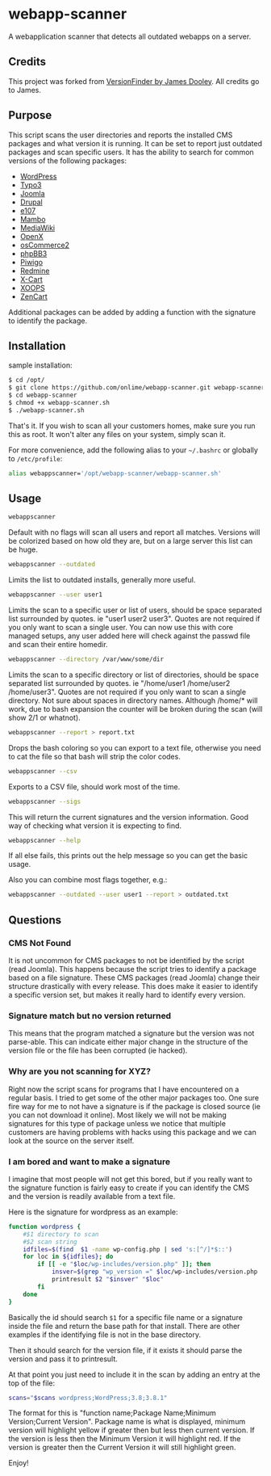 # webapp-scanner

A webapplication scanner that detects all outdated webapps on a server.

## Credits

This project was forked from [VersionFinder by James Dooley](http://g33kinfo.com/info/archives/5981). All credits go to James.

## Purpose

This script scans the user directories and reports the installed CMS packages and what version it is running. It can be set to report just outdated packages and scan specific users. It has the ability to search for common versions of the following packages:

- [WordPress](http://wordpress.org/)
- [Typo3](http://typo3.org/)
- [Joomla](http://www.joomla.org/)
- [Drupal](https://drupal.org)
- [e107](http://e107.org/)
- [Mambo](http://www.mamboserver.com/)
- [MediaWiki](http://www.mediawiki.org)
- [OpenX](http://openx.com/)
- [osCommerce2](http://www.oscommerce.com/)
- [phpBB3](https://www.phpbb.com/)
- [Piwigo](http://piwigo.org/)
- [Redmine](http://www.redmine.org/)
- [X-Cart](http://www.x-cart.com/)
- [XOOPS](http://www.xoops.org/)
- [ZenCart](https://www.zen-cart.com/)

Additional packages can be added by adding a function with the signature to identify the package.

## Installation

sample installation:

```bash
$ cd /opt/
$ git clone https://github.com/onlime/webapp-scanner.git webapp-scanner
$ cd webapp-scanner
$ chmod +x webapp-scanner.sh
$ ./webapp-scanner.sh
```

That's it. If you wish to scan all your customers homes, make sure you run this as root. It won't alter any files on your system, simply scan it.

For more convenience, add the following alias to your ```~/.bashrc``` or globally to ```/etc/profile```:

```bash
alias webappscanner='/opt/webapp-scanner/webapp-scanner.sh'
```

## Usage

```bash
webappscanner
```
Default with no flags will scan all users and report all matches.
Versions will be colorized based on how old they are, but on a large server this list can be huge.

```bash
webappscanner --outdated
```
Limits the list to outdated installs, generally more useful.

```bash
webappscanner --user user1
```
Limits the scan to a specific user or list of users, should be space separated list surrounded by quotes. ie "user1 user2 user3".
Quotes are not required if you only want to scan a single user.
You can now use this with core managed setups, any user added here will check against the passwd file and scan their entire homedir.

```bash
webappscanner --directory /var/www/some/dir
```
Limits the scan to a specific directory or list of directories, should be space separated list surrounded by quotes. ie "/home/user1 /home/user2 /home/user3".
Quotes are not required if you only want to scan a single directory.
Not sure about spaces in directory names.
Although /home/* will work, due to bash expansion the counter will be broken during the scan (will show 2/1 or whatnot).

```bash
webappscanner --report > report.txt
```
Drops the bash coloring so you can export to a text file, otherwise you need to cat the file so that bash will strip the color codes.

```bash
webappscanner --csv
```
Exports to a CSV file, should work most of the time.

```bash
webappscanner --sigs
```
This will return the current signatures and the version information.
Good way of checking what version it is expecting to find.

```bash
webappscanner --help
```
If all else fails, this prints out the help message so you can get the basic usage.

Also you can combine most flags together, e.g.:

```bash
webappscanner --outdated --user user1 --report > outdated.txt
```

## Questions

### CMS Not Found

It is not uncommon for CMS packages to not be identified by the script (read Joomla). This happens because the script tries to identify a package based on a file signature. These CMS packages (read Joomla) change their structure drastically with every release. This does make it easier to identify a specific version set, but makes it really hard to identify every version.

### Signature match but no version returned

This means that the program matched a signature but the version was not parse-able. This can indicate either major change in the structure of the version file or the file has been corrupted (ie hacked).

### Why are you not scanning for XYZ?

Right now the script scans for programs that I have encountered on a regular basis. I tried to get some of the other major packages too. One sure fire way for me to not have a signature is if the package is closed source (ie you can not download it online). Most likely we will not be making signatures for this type of package unless we notice that multiple customers are having problems with hacks using this package and we can look at the source on the server itself.

### I am bored and want to make a signature

I imagine that most people will not get this bored, but if you really want to the signature function is fairly easy to create if you can identify the CMS and the version is readily available from a text file.

Here is the signature for wordpress as an example:

```bash
function wordpress {
    #$1 directory to scan
    #$2 scan string
    idfiles=$(find  $1 -name wp-config.php | sed 's:[^/]*$::')
    for loc in ${idfiles}; do
        if [[ -e "$loc/wp-includes/version.php" ]]; then
            insver=$(grep "wp_version =" $loc/wp-includes/version.php | cut -d "'" -f2)
            printresult $2 "$insver" "$loc"
        fi
    done
}
```

Basically the id should search ```$1``` for a specific file name or a signature inside the file and return the base path for that install. There are other examples if the identifying file is not in the base directory.

Then it should search for the version file, if it exists it should parse the version and pass it to printresult.

At that point you just need to include it in the scan by adding an entry at the top of the file:

```bash
scans="$scans wordpress;WordPress;3.8;3.8.1"
```

The format for this is "function name;Package Name;Minimum Version;Current Version". Package name is what is displayed, minimum version will highlight yellow if greater then but less then current version. If the version is less then the Minimum Version it will highlight red. If the version is greater then the Current Version it will still highlight green.

Enjoy!
